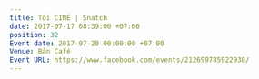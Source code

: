 ```yaml
---
title: Tối CINÉ | Snatch
date: 2017-07-17 08:39:00 +07:00
position: 32
Event date: 2017-07-20 00:00:00 +07:00
Venue: Bản Café
Event URL: https://www.facebook.com/events/212699785922938/
---
```


